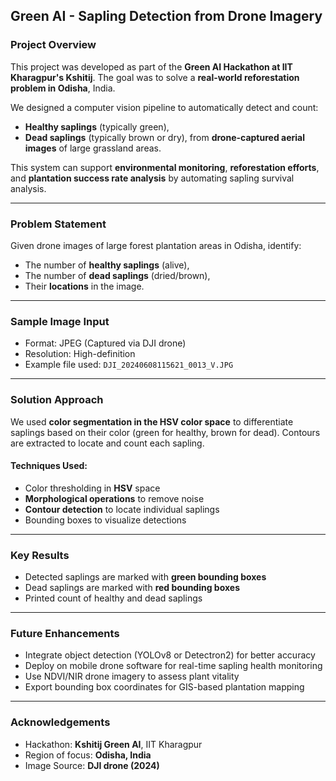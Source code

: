 

## Green AI - Sapling Detection from Drone Imagery

### Project Overview

This project was developed as part of the **Green AI Hackathon at IIT Kharagpur's Kshitij**. The goal was to solve a **real-world reforestation problem in Odisha**, India.

We designed a computer vision pipeline to automatically detect and count:

* **Healthy saplings** (typically green),
* **Dead saplings** (typically brown or dry),
  from **drone-captured aerial images** of large grassland areas.

This system can support **environmental monitoring**, **reforestation efforts**, and **plantation success rate analysis** by automating sapling survival analysis.

---

### Problem Statement

Given drone images of large forest plantation areas in Odisha, identify:

* The number of **healthy saplings** (alive),
* The number of **dead saplings** (dried/brown),
* Their **locations** in the image.

---

###  Sample Image Input

* Format: JPEG (Captured via DJI drone)
* Resolution: High-definition
* Example file used: `DJI_20240608115621_0013_V.JPG`

---

###  Solution Approach

We used **color segmentation in the HSV color space** to differentiate saplings based on their color (green for healthy, brown for dead).
Contours are extracted to locate and count each sapling.

####  Techniques Used:

* Color thresholding in **HSV** space
* **Morphological operations** to remove noise
* **Contour detection** to locate individual saplings
* Bounding boxes to visualize detections

---

###  Key Results

* Detected saplings are marked with **green bounding boxes**
* Dead saplings are marked with **red bounding boxes**
* Printed count of healthy and dead saplings

---



###  Future Enhancements

* Integrate object detection (YOLOv8 or Detectron2) for better accuracy
* Deploy on mobile drone software for real-time sapling health monitoring
* Use NDVI/NIR drone imagery to assess plant vitality
* Export bounding box coordinates for GIS-based plantation mapping

---

###  Acknowledgements

* Hackathon: **Kshitij Green AI**, IIT Kharagpur
* Region of focus: **Odisha, India**
* Image Source: **DJI drone (2024)**
